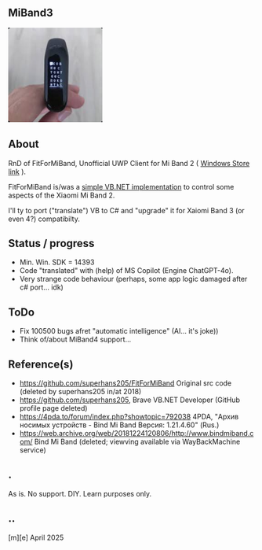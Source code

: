 ## MiBand3
![Logo](Images/logo.png)

## About 
RnD of FitForMiBand, Unofficial UWP Client for Mi Band 2 ( [Windows Store link](https://apps.microsoft.com/detail/9p9p4lqh99c7?hl=ru-RU&gl=RU)  ).

FitForMiBand is/was a [simple VB.NET implementation](https://github.com/AL3X1/FitForMiBand) to control some aspects of the Xiaomi Mi Band 2. 
 
I'll ty to port ("translate") VB to C# and "upgrade" it for Xaiomi Band 3 (or even 4?) compatibilty.

## Status / progress
- Min. Win. SDK = 14393
- Code "translated" with (help) of MS Copilot (Engine ChatGPT-4o).
- Very strange code behaviour (perhaps, some app logic damaged after c# port... idk) 

## ToDo
- Fix 100500 bugs afret "automatic intelligence" (AI... it's joke))
- Think of/about MiBand4 support...

## Reference(s)
- https://github.com/superhans205/FitForMiBand Original src code (deleted by superhans205 in/at 2018)
- https://github.com/superhans205, Brave VB.NET Developer (GitHub profile page deleted)
- https://4pda.to/forum/index.php?showtopic=792038 4PDA, "Архив носимых устройств - Bind Mi Band Версия: 1.21.4.60" (Rus.)
- https://web.archive.org/web/20181224120806/http://www.bindmiband.com/ Bind Mi Band (deleted; viewving available via WayBackMachine service)

## .
As is. No support. DIY. Learn purposes only.

## ..
[m][e] April 2025